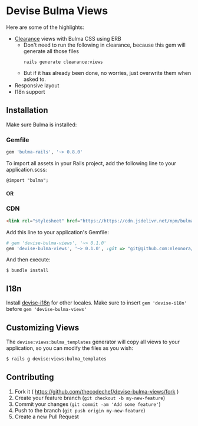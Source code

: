 # Devise Bulma Views

Here are some of the highlights:

- [Clearance](https://github.com/thoughtbot/clearance) views with Bulma CSS using ERB
    - Don't need to run the following in clearance, because this gem will generate all those files
        ```
        rails generate clearance:views
        ```
    - But if it has already been done, no worries, just overwrite them when asked to.
- Responsive layout
- I18n support

<!-- ![Screenshot](https://raw.githubusercontent.com/thecodechef/devise-bulma-views/master/Screenshot.png) -->

## Installation

Make sure Bulma is installed:

### Gemfile
```ruby
gem 'bulma-rails', '~> 0.8.0'
```

To import all assets in your Rails project, add the following line to your application.scss:

```
@import "bulma";
```

#### OR

### CDN
```html
<link rel="stylesheet" href="https://https://cdn.jsdelivr.net/npm/bulma@0.8.0/css/bulma.min.css">
```


Add this line to your application's Gemfile:

```ruby
# gem 'devise-bulma-views', '~> 0.1.0'
gem 'devise-bulma-views', '~> 0.1.0', :git => "git@github.com:nleonora/devise-bulma-views.git", :branch => "clearance"
```

And then execute:

    $ bundle install

## I18n

Install [devise-i18n](https://github.com/tigrish/devise-i18n) for other locales. Make sure to insert `gem 'devise-i18n'` before `gem 'devise-bulma-views'`

## Customizing Views

The `devise:views:bulma_templates` generator will copy all views to your application, so you can modify the files as you wish:

```sh
$ rails g devise:views:bulma_templates
```

## Contributing

1. Fork it ( https://github.com/thecodechef/devise-bulma-views/fork )
2. Create your feature branch (`git checkout -b my-new-feature`)
3. Commit your changes (`git commit -am 'Add some feature'`)
4. Push to the branch (`git push origin my-new-feature`)
5. Create a new Pull Request
